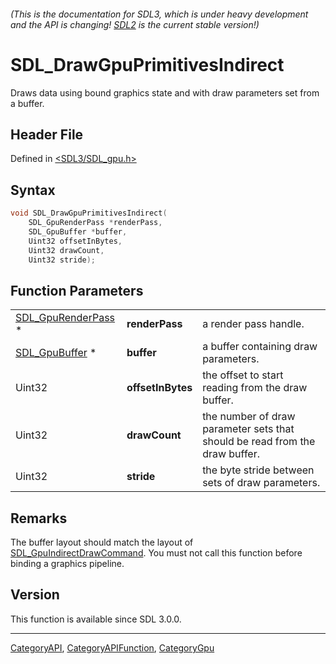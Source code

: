###### (This is the documentation for SDL3, which is under heavy development and the API is changing! [SDL2](https://wiki.libsdl.org/SDL2/) is the current stable version!)
# SDL_DrawGpuPrimitivesIndirect

Draws data using bound graphics state and with draw parameters set from a buffer.

## Header File

Defined in [<SDL3/SDL_gpu.h>](https://github.com/libsdl-org/SDL/blob/main/include/SDL3/SDL_gpu.h)

## Syntax

```c
void SDL_DrawGpuPrimitivesIndirect(
    SDL_GpuRenderPass *renderPass,
    SDL_GpuBuffer *buffer,
    Uint32 offsetInBytes,
    Uint32 drawCount,
    Uint32 stride);
```

## Function Parameters

|                                          |                   |                                                                             |
| ---------------------------------------- | ----------------- | --------------------------------------------------------------------------- |
| [SDL_GpuRenderPass](SDL_GpuRenderPass) * | **renderPass**    | a render pass handle.                                                       |
| [SDL_GpuBuffer](SDL_GpuBuffer) *         | **buffer**        | a buffer containing draw parameters.                                        |
| Uint32                                   | **offsetInBytes** | the offset to start reading from the draw buffer.                           |
| Uint32                                   | **drawCount**     | the number of draw parameter sets that should be read from the draw buffer. |
| Uint32                                   | **stride**        | the byte stride between sets of draw parameters.                            |

## Remarks

The buffer layout should match the layout of
[SDL_GpuIndirectDrawCommand](SDL_GpuIndirectDrawCommand). You must not call
this function before binding a graphics pipeline.

## Version

This function is available since SDL 3.0.0.

----
[CategoryAPI](CategoryAPI), [CategoryAPIFunction](CategoryAPIFunction), [CategoryGpu](CategoryGpu)


